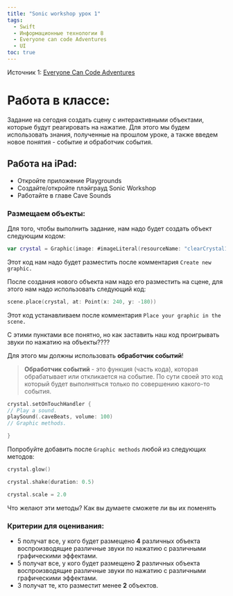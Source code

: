 ```yaml
---
title: "Sonic workshop урок 1"
tags:
  - Swift
  - Информационные технологии 8
  - Everyone can code Adventures
  - UI
toc: true
---
```

Источник 1: [Everyone Can Code Adventures](https://apple.co/everyonecancode-adventures)

# Работа в классе:
Задание на сегодня создать сцену с интерактивными объектами, которые будут реагировать на нажатие. 
Для этого мы будем использовать знания, полученные на прошлом уроке, а также введем новое понятия - событие и обработчик события. 
## Работа на iPad:
- Откройте приложение Playgrounds
- Создайте/откройте плэйграуд Sonic Workshop
- Работайте в главе Cave Sounds

### Размещаем объекты:
Для того, чтобы выполнить задание, нам надо будет создать объект  следующим кодом:

```swift
var crystal = Graphic(image: #imageLiteral(resourceName: "clearCrystal1Pink"))
```

Этот код нам надо будет разместить после комментария ```Create new graphic.```

После создания нового объекта нам надо его разместить на сцене, для этого нам надо использовать следующий код:


```swift
scene.place(crystal, at: Point(x: 240, y: -180))
```

Этот код устанавливаем после комментария ```Place your graphic in the scene.```

С этими пунктами все понятно, но как заставить наш код проигрывать звуки по нажатию на объекты????

Для этого мы должны использовать **обработчик событий**!

> **Обработчик событий** - это функция (часть кода), которая обрабатывает или откликается на событие. По сути своей это код который будет выполняться только по совершению какого-то события. 

```swift
crystal.setOnTouchHandler {
// Play a sound.
playSound(.caveBeats, volume: 100)
// Graphic methods.

}
```

Попробуйте добавить после ```Graphic methods```  любой из следующих методов:

```swift
crystal.glow()
```

```swift
crystal.shake(duration: 0.5)
```

```swift
crystal.scale = 2.0
```

Что желают эти методы? Как вы думаете сможете ли вы их поменять

### Критерии для оценивания:
- 5 получат все, у кого будет размещено **4** различных объекта воспроизводящие различные звуки по нажатию с различными графическими эффектами. 
- 5 получат все, у кого будет размещено **2** различных объекта воспроизводящие различные звуки по нажатию с различными графическими эффектами. 
- 3 получат те, кто разместит менее **2** объектов. 
 
